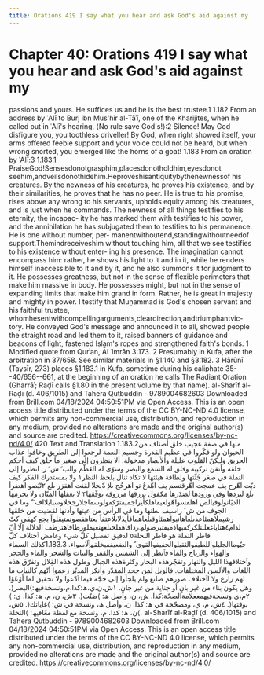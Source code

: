 ```yaml
---
title: Orations 419 I say what you hear and ask God's aid against my
---
```

# Chapter 40: Orations 419 I say what you hear and ask God's aid against my
passions and yours. He suffices us and he is the best trustee.1 1.182
From an address by ʿAlī to Burj ibn Mus'hir al-Ṭāʾī, one of the
Kharijites, when he called out in ʿAlī's hearing, ⟨No rule save
God's!⟩:2 Silence! May God disfigure you, you toothless driveller! By
God, when right showed itself, your arms offered feeble support and your
voice could not be heard, but when wrong snorted, you emerged like the
horns of a goat! 1.183 From an oration by ʿAlī:3 1.183.1
PraiseGod!Sensesdonotgrasphim,placesdonotholdhim,eyesdonot
seehim,andveilsdonothidehim.Heproveshisantiquitybythenewnessof his
creatures. By the newness of his creatures, he proves his existence, and
by their similarities, he proves that he has no peer. He is true to his
promise, rises above any wrong to his servants, upholds equity among his
creatures, and is just when he commands. The newness of all things
testifies to his eternity, the incapac- ity he has marked them with
testifies to his power, and the annihilation he has subjugated them to
testifies to his permanence. He is one without number, per-
manentwithoutend,standingwithoutneedof support.Themindreceiveshim
without touching him, all that we see testifies to his existence without
enter- ing his presence. The imagination cannot encompass him: rather,
he shows his light to it and in it, while he renders himself
inaccessible to it and by it, and he also summons it for judgment to it.
He possesses greatness, but not in the sense of flexible perimeters that
make him massive in body. He possesses might, but not in the sense of
expanding limits that make him grand in form. Rather, he is great in
majesty and mighty in power. I testify that Muḥammad is God's chosen
servant and his faithful trustee,
whomhesentwithcompellingarguments,cleardirection,andtriumphantvic- tory.
He conveyed God's message and announced it to all, showed people the
straight road and led them to it, raised banners of guidance and beacons
of light, fastened Islam's ropes and strengthened faith's bonds. 1
Modified quote from Qurʾan, Āl ʿImrān 3:173. 2 Presumably in Kufa, after
the arbitration in 37/658. See similar materials in §1.140 and §3.182. 3
Hārūnī (Taysīr, 273) places §1.183.1 in Kufa, sometime during his
caliphate 35--40/656--661, at the beginning of an oration he calls The
Radiant Oration (Gharrāʾ; Raḍī calls §1.80 in the present volume by that
name). al-Sharīf al-Raḍī (d. 406/1015) and Tahera Qutbuddin -
9789004682603 Downloaded from Brill.com 04/18/2024 04:50:51PM via Open
Access. This is an open access title distributed under the terms of the
CC BY-NC-ND 4.0 license, which permits any non-commercial use,
distribution, and reproduction in any medium, provided no alterations
are made and the original author(s) and source are credited.
https://creativecommons.org/licenses/by-nc-nd/4.0/ 420 Text and
Translation 1.183.2منها في صفة عجيب خلق أصناف من الحيوان ولو فكّروا في
عظيم القدرة وجسيم النعمة لرجعوا إلى الطريق وخافوا عذاب الحريق ولـكنّ
القلوب عليلة والأبصار مدخولة. ألا ينظرون إلى صغير ما خلق كيف أحكم خلقه
وأتقن تركيبه وفلق له السمع والبصر وسوّى له العَظْم والب َ ش َ ر. انظروا إلى
النملة في صغر جُثّتها ولطافة هيئتها لا تكاد تنال بلحظ النظر١ ولا بمستدرك
الفكر كيف دبّت اهّرح يف عمجت اهّرقتسم يف اهّدعُ تو اهرحُج ىلإ ةّبحلا لقنت اهقزر
ىلع ٢تّبُصو اهضرأ ىلع لبردها وفي ورودها لصَدَرها مكفول برزقها مرزوقة بوَفْقها٣
لا يغفلها المنّان ولا يحرمها الديّانولوفيالص
اهلفسواهّولعيفاهلكأيراجميفترّكفولوسماجلارجحلاوسبايلااف َ ّ وما في الجوف من
ش َ راسيف بطنها وما في الرأس من عينها وأذنها لقضيت من خلقها
رشيملاهمئاعدىلعاهانبواهمئاوقىلعاهماقأيذلاىلاعتفاً بعتاهفصونمتيقلواً بجع
كهفي كتّ لدام٤هتاياغغلبتلكركفبهاذميفتبرضولو.رداقاهقلخىلعهنعيملورطافاهترطف
الدلالة إلّا أنّ فاطر النملة هو فاطر النحلة٥ لدقيق تفصيل كلّ شيء وغامض
ٱختلاف كلّ حيّوماالجليلواللطيفوالثقيلوالخفيفوالقوي ّ والضعيففيخلقهإلّاسواء.
1.183.3كذلك السماء والهواء والرياح والماء فٱنظر إلى الشمس والقمر والنبات
والشجر والماء والحجر وٱختلافهذا الليل والنهار وتفجّرهذه البحار وكثرةهذه
الجبال وطول هذه القِلال وتفرّق هذه اللغات والألسن المختلفات. فالويل لمن
جحد المقدّر وأنكر المدبّر زعموا أنّهم كالنبات ما لهم زارع ولا لٱختلاف صورهم
صانع ولم يلجأوا إلى حجّة فيما ٱدّعوا ولا تحقيق لما أَوْعَوْا وهل يكون بناء من
غير بانٍ أو جناية من غير جانٍ. ١ش،ن،ي،ھ:كذا.م،ونسخةفيھ:⟩البصر⟨.
٢م،ي،ونسخةفيھمععلامةالصحّة:كذا. ش، ن، وأصل ھ: ⟩ضنّت⟨. ٣ش، ن، م، ھ: كذا. ي:
⟩بوقتها⟨. ٤ش، م، ي، ومصحّحة في ھ: كذا. ن، وأصل ھ، ونسخة في ش: ⟩غاياتك⟨.
٥ش، ن، ھ: كذا. م، ونسخة مع لفظة معًافيھ: ⟩النخلة⟨. al-Sharīf al-Raḍī
(d. 406/1015) and Tahera Qutbuddin - 9789004682603 Downloaded from
Brill.com 04/18/2024 04:50:51PM via Open Access. This is an open access
title distributed under the terms of the CC BY-NC-ND 4.0 license, which
permits any non-commercial use, distribution, and reproduction in any
medium, provided no alterations are made and the original author(s) and
source are credited. https://creativecommons.org/licenses/by-nc-nd/4.0/